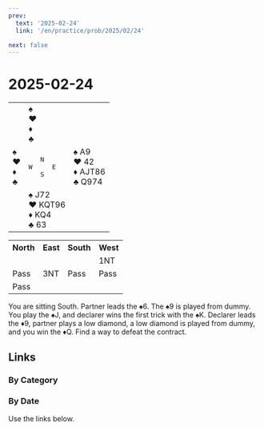 ```yaml
---
prev:
  text: '2025-02-24'
  link: '/en/practice/prob/2025/02/24'

next: false
---
```


# 2025-02-24

<table class="deal">
	<tr>
		<td></td>
		<td>♠ <br>♥ <br>♦ <br>♣ </td>
		<td></td>
	</tr>
	<tr>
		<td>♠ <br>♥ <br>♦ <br>♣ </td>
		<td><pre>   N<br>W     E<br>   S</pre></td>
		<td>♠ A9<br>♥ 42<br>♦ AJT86<br>♣ Q974</td>
	</tr>
	<tr>
		<td></td>
		<td>♠ J72<br>♥ KQT96<br>♦ KQ4<br>♣ 63</td>
		<td></td>
	</tr>
</table>

<table class="auction">
	<tr>
		<th>North</th>
		<th>East</th>
		<th>South</th>
		<th>West</th>
	</tr>
	<tr>
		<td></td>
		<td></td>
		<td></td>
		<td>1NT</td>
	</tr>
	<tr>
		<td>Pass</td>
		<td>3NT</td>
		<td>Pass</td>
		<td>Pass</td>
	</tr>
	<tr>
		<td>Pass</td>
		<td></td>
		<td></td>
		<td></td>
	</tr>
</table>

You are sitting South. Partner leads the ♠6. The ♠9 is played from dummy. You play the ♠J, and declarer wins the first trick with the ♠K. Declarer leads the ♦9, partner plays a low diamond, a low diamond is played from dummy, and you win the ♦Q. Find a way to defeat the contract.

## Links

[<Badge type="tip" text="Check Solution"/>](/en/learning/prob/2025/02/25)

### By Category

[<Badge type="tip" text="<--"/>](/en/practice/prob/2025/02/18)
[<Badge type="tip" text="Calendar"/>](/en/practice/calendar/2025/02)
[<Badge type="info" text="-->"/>](/en/practice/prob/2025/02/25#links)

### By Date

Use the links below.